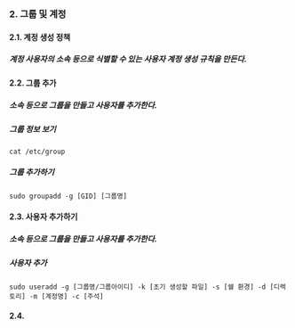 ### 2. 그룹 및 계정

#### 2.1. 계정 생성 정책
##### 계정 사용자의 소속 등으로 식별할 수 있는 사용자 계정 생성 규칙을 만든다.

#### 2.2. 그룹 추가
##### 소속 등으로 그룹을 만들고 사용자를 추가한다.
##### 그룹 정보 보기 
```
cat /etc/group
```
##### 그룹 추가하기
```
sudo groupadd -g [GID] [그룹명]
```

#### 2.3. 사용자 추가하기
##### 소속 등으로 그룹을 만들고 사용자를 추가한다.
##### 사용자 추가
```
sudo useradd -g [그룹명/그룹아이디] -k [초기 생성할 파일] -s [쉘 환경] -d [디렉토리] -m [계정명] -c [주석]
```


#### 2.4.
##### 

